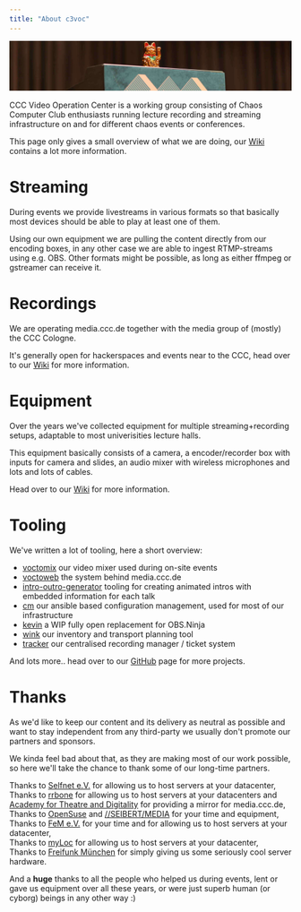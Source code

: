 ```yaml
---
title: "About c3voc"
---
```


![](header.jpg)

CCC Video Operation Center is a working group consisting of Chaos Computer Club enthusiasts running lecture recording and streaming infrastructure on and for different chaos events or conferences.

This page only gives a small overview of what we are doing, our [Wiki](https://c3voc.de/wiki/) contains a lot more information.

# Streaming

During events we provide livestreams in various formats so that basically most devices should be able to play at least one of them.

Using our own equipment we are pulling the content directly from our encoding boxes, in any other case we are able to ingest RTMP-streams using e.g. OBS.
Other formats might be possible, as long as either ffmpeg or gstreamer can receive it.

# Recordings

We are operating media.ccc.de together with the media group of (mostly) the CCC Cologne.

It's generally open for hackerspaces and events near to the CCC, head over to our [Wiki](https://c3voc.de/wiki/faq#we_are_a_hackerspace_activist_group_ccc_erfa_conference_can_you_publish_our_content_on_mediacccde) for more information.

# Equipment

Over the years we've collected equipment for multiple streaming+recording setups, adaptable to most univerisities lecture halls.

This equipment basically consists of a camera, a encoder/recorder box with inputs for camera and slides, an audio mixer with wireless microphones and lots and lots of cables.

Head over to our [Wiki](https://c3voc.de/wiki/hardware) for more information.

# Tooling

We've written a lot of tooling, here a short overview:

- [voctomix](https://github.com/voc/voctomix) our video mixer used during on-site events
- [voctoweb](https://github.com/voc/voctoweb) the system behind media.ccc.de
- [intro-outro-generator](https://github.com/voc/intro-outro-generator) tooling for creating animated intros with embedded information for each talk
- [cm](https://github.com/voc/cm) our ansible based configuration management, used for most of our infrastructure
- [kevin](https://github.com/voc/kevin) a WIP fully open replacement for OBS.Ninja
- [wink](https://github.com/voc/wink) our inventory and transport planning tool
- [tracker](https://github.com/crs-tools/tracker) our centralised recording manager / ticket system

And lots more.. head over to our [GitHub](https://github.com/voc) page for more projects.

# Thanks

As we'd like to keep our content and its delivery as neutral as possible and want to stay independent from any third-party we usually don't promote our partners and sponsors.

We kinda feel bad about that, as they are making most of our work possible, so here we'll take the chance to thank some of our long-time partners.

Thanks to [Selfnet e.V.](https://www.selfnet.de) for allowing us to host servers at your datacenter,  
Thanks to [rrbone](https://www.rrbone.net) for allowing us to host servers at your datacenters and [Academy for Theatre and Digitality](https://theater.digital) for providing a mirror for media.ccc.de,  
Thanks to [OpenSuse](https://www.opensuse.org) and [//SEIBERT/MEDIA](https://seibert-media.net) for your time and equipment,  
Thanks to [FeM e.V.](https://fem.tu-ilmenau.de) for your time and for allowing us to host servers at your datacenter,  
Thanks to [myLoc](https://www.myloc.de/) for allowing us to host servers at your datacenter,  
Thanks to [Freifunk München](https://ffmuc.net/) for simply giving us some seriously cool server hardware.

And a **huge** thanks to all the people who helped us during events, lent or gave us equipment over all these years, or were just superb human (or cyborg) beings in any other way :)
